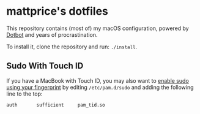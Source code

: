 # mattprice's dotfiles

This repository contains (most of) my macOS configuration, powered by [Dotbot](https://github.com/anishathalye/dotbot) and years of procrastination.

To install it, clone the repository and run: `./install`.

## Sudo With Touch ID

If you have a MacBook with Touch ID, you may also want to [enable sudo using your fingerprint](https://twitter.com/cabel/status/931292107372838912) by editing `/etc/pam.d/sudo` and adding the following line to the top:

```text
auth       sufficient     pam_tid.so
```
